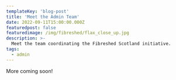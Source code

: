 ```yaml
---
templateKey: 'blog-post'
title: 'Meet the Admin Team'
date: 2022-09-11T15:00:00.000Z
featuredpost: false
featuredimage: /img/fibreshed/flax_close_up.jpg
description: >-
  Meet the team coordinating the Fibreshed Scotland initiative.
tags:
  - admin
---
```

More coming soon!